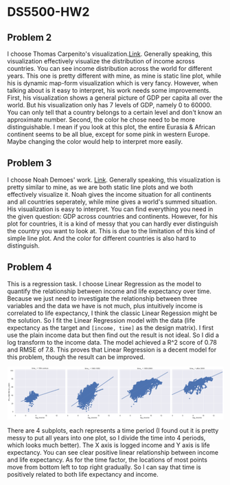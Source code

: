 # DS5500-HW2

## Problem 2
I choose Thomas Carpenito's visualization.[Link](https://github.com/Tommyixi/DS-5500-Homework/tree/master/HW1). Generally speaking, this visualization effectively visualize the distribution of income across countries. You can see income distribution across the world for different years. This one is pretty different with mine, as mine is static line plot, while his is dynamic map-form visualization which is very fancy. However, when talking about is it easy to interpret, his work needs some improvements. First, his visualization shows a general picture of GDP per capita all over the world. But his visualization only has 7 levels of GDP, namely 0 to 60000. You can only tell that a country belongs to a certain level and don't know an approximate number. Second, the color he chose need to be more distinguishable. I mean if you look at this plot, the entire Eurasia & African continent seems to be all blue, except for some pink in western Europe. Maybe changing the color would help to interpret more easily.

## Problem 3
I choose Noah Demoes' work. [Link](https://github.com/noahdemoes/DS5500_Homework1). Generally speaking, this visualization is pretty similar to mine, as we are both static line plots and we both effectively visualize it. Noah gives the income situation for all continents and all countries seperately, while mine gives a world's summed situation. His visualization is easy to interpret. You can find everything you need in the given question: GDP across countries and continents. However, for his plot for countries, it is a kind of messy that you can hardly ever distinguish the country you want to look at. This is due to the limitation of this kind of simple line plot. And the color for different countries is also hard to distinguish.

## Problem 4
This is a regression task. I choose Linear Regression as the model to quantify the relationship between income and life expectancy over time. Because we just need to investigate the relationship between three variables and the data we have is not much, plus intuitively income is correlated to life expectancy, I think the classic Linear Regession might be the solution. So I fit the Linear Regression model with the data (life expectancy as the target and `[income, time]` as the design matrix). I first use the plain income data but then find out the result is not ideal. So I did a log transform to the income data. The model achieved a R^2 score of 0.78 and RMSE of 7.8. This proves that Linear Regression is a decent model for this problem, though the result can be improved.

![vis](https://github.com/stiangithub/DS5500-HW2/blob/master/pr4.png)

There are 4 subplots, each represents a time period (I found out it is pretty messy to put all years into one plot, so I divide the time into 4 periods, which looks much better). The X axis is logged income and Y axis is life expectancy. You can see clear positive linear relationship between income and life expectancy. As for the time factor, the locations of most points move from bottom left to top right gradually. So I can say that time is positively related to both life expectancy and income.
